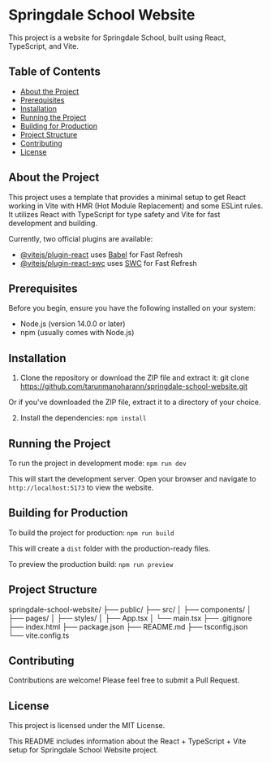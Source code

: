 # Springdale School Website

This project is a website for Springdale School, built using React, TypeScript, and Vite.

## Table of Contents

- [About the Project](#about-the-project)
- [Prerequisites](#prerequisites)
- [Installation](#installation)
- [Running the Project](#running-the-project)
- [Building for Production](#building-for-production)
- [Project Structure](#project-structure)
- [Contributing](#contributing)
- [License](#license)

## About the Project

This project uses a template that provides a minimal setup to get React working in Vite with HMR (Hot Module Replacement) and some ESLint rules. It utilizes React with TypeScript for type safety and Vite for fast development and building.

Currently, two official plugins are available:
- [@vitejs/plugin-react](https://github.com/vitejs/vite-plugin-react/blob/main/packages/plugin-react/README.md) uses [Babel](https://babeljs.io/) for Fast Refresh
- [@vitejs/plugin-react-swc](https://github.com/vitejs/vite-plugin-react-swc) uses [SWC](https://swc.rs/) for Fast Refresh

## Prerequisites

Before you begin, ensure you have the following installed on your system:

- Node.js (version 14.0.0 or later)
- npm (usually comes with Node.js)

## Installation

1. Clone the repository or download the ZIP file and extract it:
git clone https://github.com/tarunmanoharann/springdale-school-website.git

Or if you've downloaded the ZIP file, extract it to a directory of your choice.
  
2. Install the dependencies:
`npm install`

## Running the Project

To run the project in development mode:
`npm run dev`

This will start the development server. Open your browser and navigate to `http://localhost:5173` to view the website.

## Building for Production

To build the project for production:
`npm run build`

This will create a `dist` folder with the production-ready files.

To preview the production build:
`npm run preview`


## Project Structure

springdale-school-website/
├── public/
├── src/
│   ├── components/
│   ├── pages/
│   ├── styles/
│   ├── App.tsx
│   └── main.tsx
├── .gitignore
├── index.html
├── package.json
├── README.md
├── tsconfig.json
└── vite.config.ts


## Contributing
Contributions are welcome! Please feel free to submit a Pull Request.

## License
This project is licensed under the MIT License.

This README includes information about the React + TypeScript + Vite setup for Springdale School Website project.
